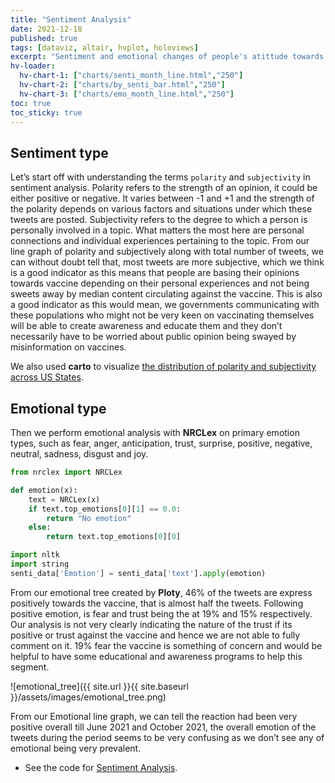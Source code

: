 ```yaml
---
title: "Sentiment Analysis"
date: 2021-12-18
published: true
tags: [dataviz, altair, hvplot, holoviews]
excerpt: "Sentiment and emotional changes of people's atittude towards COVID vaccines"
hv-loader:
  hv-chart-1: ["charts/senti_month_line.html","250"] 
  hv-chart-2: ["charts/by_senti_bar.html","250"] 
  hv-chart-3: ["charts/emo_month_line.html","250"] 
toc: true
toc_sticky: true
---
```


## Sentiment type

Let’s start off with understanding the terms `polarity` and `subjectivity` in sentiment analysis. Polarity refers to the strength of an opinion, it could be either positive or negative. It varies between -1 and +1 and the strength of the polarity depends on various factors and situations under which these tweets are posted. Subjectivity refers to the degree to which a person is personally involved in a topic. What matters the most here are personal connections and individual experiences pertaining to the topic. From our line graph of polarity and subjectively along with total number of tweets, we can without doubt tell that, most tweets are more subjective, which we think is a good indicator as this means that people are basing their opinions towards vaccine depending on their personal experiences and not being sweets away by median content circulating against the vaccine. This is also a good indicator as this would mean, we governments communicating with these populations who might not be very keen on vaccinating themselves will be able to create awareness and educate them and they don’t necessarily have to be worried about public opinion being swayed by misinformation on vaccines.

<div id="hv-chart-1"></div>

<div id="hv-chart-2"></div>

 We also used **carto** to visualize [the distribution of polarity and subjectivity across US States](https://greatersydney.carto.com/u/gsc-admin/builder/47973832-7cb4-456e-885d-3be30d261710/embed?state=%7B%22map%22%3A%7B%22ne%22%3A%5B9.44906182688142%2C-208.30078125%5D%2C%22sw%22%3A%5B74.35482803013984%2C-36.73828125000001%5D%2C%22center%22%3A%5B52.30899026478586%2C-122.51953125000001%5D%2C%22zoom%22%3A3%7D%7D).
## Emotional type

Then we perform emotional analysis with **NRCLex** on primary emotion types, such as fear, anger, anticipation, trust, surprise, positive, negative, neutral, sadness, disgust and joy.

```python 
from nrclex import NRCLex

def emotion(x):
    text = NRCLex(x)
    if text.top_emotions[0][1] == 0.0:
        return "No emotion"
    else:
        return text.top_emotions[0][0]

import nltk
import string 
senti_data['Emotion'] = senti_data['text'].apply(emotion)
```
From our emotional tree created by **Ploty**, 46% of the tweets are express positively towards the vaccine, that is almost half the tweets. Following positive emotion, is fear and trust being the at 19% and 15% respectively. Our analysis is not very clearly indicating the nature of the trust if its positive or trust against the vaccine and hence we are not able to fully comment on it. 19% fear the vaccine is something of concern and would be helpful to have some educational and awareness programs to help this segment. 

![emotional_tree]({{ site.url }}{{ site.baseurl }}/assets/images/emotional_tree.png)

From our Emotional line graph, we can tell the reaction had been very positive overall till June 2021 and October 2021, the overall emotion of the tweets during the period seems to be very confusing as we don’t see any of emotional being very prevalent.  

<div id="hv-chart-3"></div>

- See the code for [Sentiment Analysis](https://github.com/Anran0716/550final-proj/blob/main/code/Sentiment%20analysis.ipynb).

